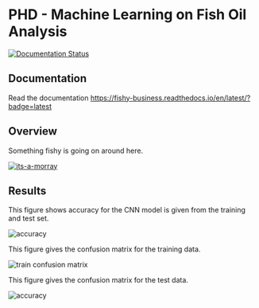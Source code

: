 # PHD - Machine Learning on Fish Oil Analysis

[![Documentation Status](https://readthedocs.org/projects/fishy-business/badge/?version=latest)](https://fishy-business.readthedocs.io/en/latest/?badge=latest)

## Documentation 

Read the documentation https://fishy-business.readthedocs.io/en/latest/?badge=latest

## Overview

Something fishy is going on around here.

[![its-a-morray](https://user-images.githubusercontent.com/18411037/159612697-22525e7d-352d-444c-b746-5b94f5108449.jpeg)](https://www.youtube.com/watch?v=SezOrE0zRFo)

## Results 

This figure shows accuracy for the CNN model is given from the training and test set. 

![accuracy](./assets/accuracy.png)

This figure gives the confusion matrix for the training data.

![train confusion matrix](./assets/confusion_matrix_train.png)

This figure gives the confusion matrix for the test data. 

![accuracy](./assets/confusion_matrix_test.png)